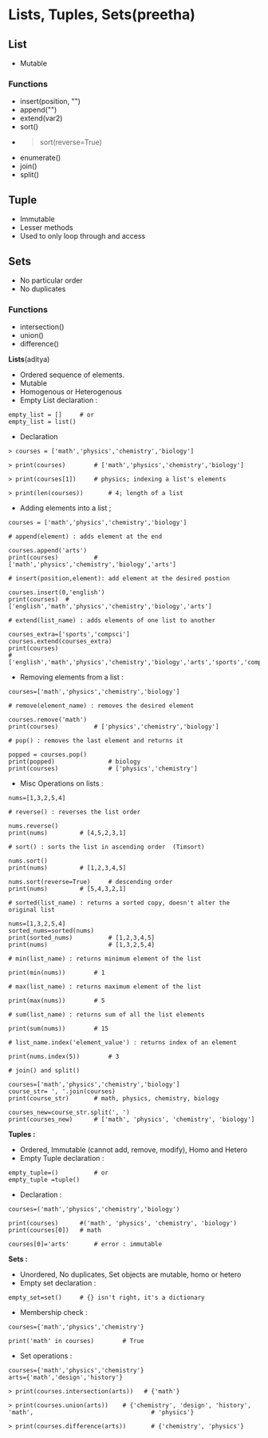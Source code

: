# Lists, Tuples, Sets(preetha)

## List
- Mutable
### Functions
- insert(position, "")
- append("")
- extend(var2)
- sort()
- > sort(reverse=True)
- enumerate()
- join()
- split()

## Tuple
- Immutable
- Lesser methods
- Used to only loop through and access

## Sets
- No particular order
- No duplicates

### Functions
- intersection()
- union()
- difference()

**Lists**(aditya)

* Ordered sequence of elements.
* Mutable
* Homogenous or Heterogenous
* Empty List declaration :

```python3
empty_list = []		# or
empty_list = list()
```

* Declaration 

```python3
> courses = ['math','physics','chemistry','biology']

> print(courses)		# ['math','physics','chemistry','biology']

> print(courses[1])		# physics; indexing a list's elements

> print(len(courses))		# 4; length of a list
```

* Adding elements into a list ;

```python3
courses = ['math','physics','chemistry','biology']

# append(element) : adds element at the end

courses.append('arts')
print(courses)			# ['math','physics','chemistry','biology','arts']

# insert(position,element): add element at the desired postion

courses.insert(0,'english')
print(courses)	# ['english','math','physics','chemistry','biology','arts']

# extend(list_name) : adds elements of one list to another

courses_extra=['sports','compsci']
courses.extend(courses_extra)
print(courses)
#['english','math','physics','chemistry','biology','arts','sports','compsci']
```

* Removing elements from a list :

```python3
courses=['math','physics','chemistry','biology']

# remove(element_name) : removes the desired element

courses.remove('math')
print(courses)			# ['physics','chemistry','biology']

# pop() : removes the last element and returns it

popped = courses.pop()
print(popped)				# biology
print(courses)				# ['physics','chemistry']
```

* Misc Operations on lists :

```python3
nums=[1,3,2,5,4]

# reverse() : reverses the list order

nums.reverse()
print(nums)			# [4,5,2,3,1]

# sort() : sorts the list in ascending order  (Timsort)

nums.sort()
print(nums)			# [1,2,3,4,5]

nums.sort(reverse=True)		# descending order
print(nums)			# [5,4,3,2,1]

# sorted(list_name) : returns a sorted copy, doesn't alter the original list

nums=[1,3,2,5,4]
sorted_nums=sorted(nums)
print(sorted_nums)			# [1,2,3,4,5]
print(nums)					# [1,3,2,5,4]

# min(list_name) : returns minimum element of the list

print(min(nums))		# 1

# max(list_name) : returns maximum element of the list

print(max(nums))		# 5

# sum(list_name) : returns sum of all the list elements

print(sum(nums))		# 15

# list_name.index('element_value') : returns index of an element

print(nums.index(5))		# 3

# join() and split()

courses=['math','physics','chemistry','biology']
course_str= ', '.join(courses)
print(course_str)		# math, physics, chemistry, biology

courses_new=course_str.split(', ')
print(courses_new)		# ['math', 'physics', 'chemistry', 'biology']
```



**Tuples :**

* Ordered, Immutable (cannot add, remove, modify), Homo and Hetero
* Empty Tuple declaration :

```python3
empty_tuple=()			# or
empty_tuple =tuple()	
```

* Declaration :

```python3
courses=('math','physics','chemistry','biology')

print(courses)		#('math', 'physics', 'chemistry', 'biology')
print(courses[0])	# math

courses[0]='arts'		# error : immutable
```

**Sets :**

* Unordered, No duplicates, Set objects are mutable, homo or hetero
* Empty set declaration :

```python3
empty_set=set()		# {} isn't right, it's a dictionary
```

* Membership check :

```python3
courses={'math','physics','chemistry'}

print('math' in courses)		# True
```

* Set operations :

```python3
courses={'math','physics','chemistry'}
arts={'math','design','history'}

> print(courses.intersection(arts))	  # {'math'}

> print(courses.union(arts))	# {'chemistry', 'design', 'history', 'math', 								 # 'physics'}

> print(courses.difference(arts))		# {'chemistry', 'physics'}
```




